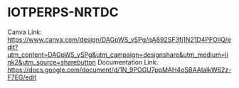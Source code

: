 # IOTPERPS-NRTDC

Canva Link: https://www.canva.com/design/DAGpWS_vSPg/qA892SF3fj1N21D4PFOIlQ/edit?utm_content=DAGpWS_vSPg&utm_campaign=designshare&utm_medium=link2&utm_source=sharebutton
Documentation Link: https://docs.google.com/document/d/1N_9POGU7ppMAH4oSBAAIalkW62z-F7EG/edit
